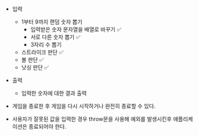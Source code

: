 - 입력
  - 1부터 9까지 랜덤 숫자 뽑기
    - 입력받은 숫자 문자열을 배열로 바꾸기 ✅
    - 서로 다른 숫자 뽑기 ✅
    - 3자리 수 뽑기
  - 스트라이크 판단 ✅
  - 볼 판단 ✅
  - 낫싱 판단 ✅
- 출력

  - 입력한 숫자에 대한 결과 출력

- 게임을 종료한 후 게임을 다시 시작하거나 완전히 종료할 수 있다.
- 사용자가 잘못된 값을 입력한 경우 throw문을 사용해 예외를 발생시킨후 애플리케이션은 종료되어야 한다.
